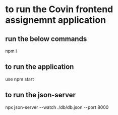 # to run the Covin frontend assignemnt application
## run the below commands 

npm i

## to run the application 

use npm start

## to run the json-server 

npx json-server --watch ./db/db.json --port 8000
